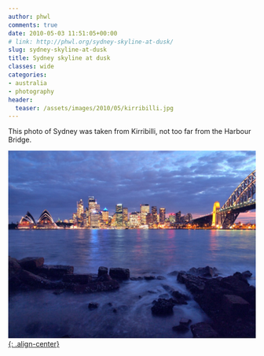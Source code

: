 ```yaml
---
author: phwl
comments: true
date: 2010-05-03 11:51:05+00:00
# link: http://phwl.org/sydney-skyline-at-dusk/
slug: sydney-skyline-at-dusk
title: Sydney skyline at dusk
classes: wide
categories:
- australia
- photography
header:
  teaser: /assets/images/2010/05/kirribilli.jpg
---
```


This photo of Sydney was taken from Kirribilli, not too far from the Harbour Bridge.

[![](/assets/images/2010/05/kirribilli.jpg){: .align-center}](/assets/images/2010/05/kirribilli.jpg)
